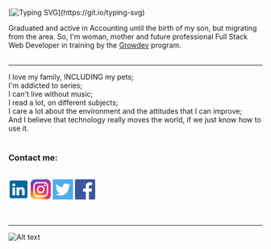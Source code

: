 [![Typing SVG](https://readme-typing-svg.herokuapp.com?font=Roboto&size=25&duration=5050&color=F70E0E&background=FDFDFD00&lines=The+technology+moves+the+world...)](https://git.io/typing-svg)

<a href="https://tenor.com/bPhZ2.gif"></a>

Graduated and active in Accounting until the birth of my son, but migrating from the area.
So, I'm woman, mother and future professional Full Stack Web Developer in training by the <a href="https://www.growdev.com.br" target="_blank" rel="noopener noreferrer">Growdev</a> program.<br>
<br>
<hr>
I love my family, INCLUDING my pets;<br>
I'm addicted to series;<br>
I can't live without music;<br>
I read a lot, on different subjects;<br>
I care a lot about the environment and the attitudes that I can improve;<br>
And I believe that technology really moves the world, if we just know how to use it.<br>
<br>
<div>
    <h3>Contact me:</h3><br>
     <a href="https://www.linkedin.com/in/micheleladanivski84/" target="_blank" rel="noopener noreferrer"><img src="/assets/lk.png" alt="lk" width="40px"></a>    
     <a href="https://www.instagram.com/mikarumi_art/" target="_blank" rel="noopener noreferrer"><img src="/assets/inst.jpg" alt="inst" width="40px"></a>
     <a href="https://twitter.com/ladanivski" target="_blank" rel="noopener noreferrer"><img src="/assets/tw.png" alt="tw" width="40px"></a>
     <a href="https://www.facebook.com/micheleldsk" target="_blank" rel="noopener noreferrer"><img src="/assets/fb.png" alt="fb" width="40px"></a>
 </div>
<br>
<br>
<hr>

![Alt text](https://spotify-recently-played-readme.vercel.app/api?user=22nkhb6bhi6fxrzgbcb65xdia)

